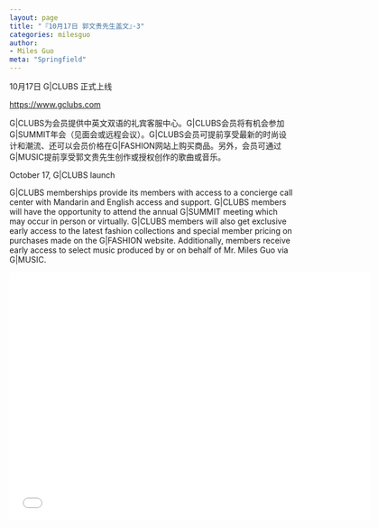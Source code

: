 ```yaml
---
layout: page
title: "『10月17日 郭文贵先生盖文』·3"
categories: milesguo
author:
- Miles Guo
meta: "Springfield"
---
```


10月17日 G\|CLUBS 正式上线

https://www.gclubs.com

G\|CLUBS为会员提供中英文双语的礼宾客服中心。G\|CLUBS会员将有机会参加G\|SUMMIT年会（见面会或远程会议）。G\|CLUBS会员可提前享受最新的时尚设计和潮流、还可以会员价格在G\|FASHION网站上购买商品。另外，会员可通过G\|MUSIC提前享受郭文贵先生创作或授权创作的歌曲或音乐。

October 17, G\|CLUBS launch 

G\|CLUBS memberships provide its members with access to a concierge call center with Mandarin and English access and support. G\|CLUBS members will have the opportunity to attend the annual G\|SUMMIT meeting which may occur in person or virtually. G\|CLUBS members will also get exclusive early access to the latest fashion collections and special member pricing on purchases made on the G\|FASHION website. Additionally, members receive early access to select music produced by or on behalf of Mr. Miles Guo via G\|MUSIC. 

<center>
<iframe width="640" height="440" src="../../../../video/milesguo/2020_10_17_Miles_Guo_Getter_3.MOV" frameborder="0" allow="accelerometer; autoplay; encrypted-media; gyroscope; picture-in-picture" allowfullscreen></iframe>
</center>
